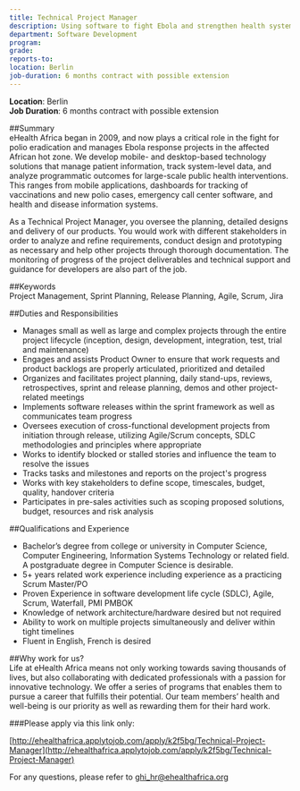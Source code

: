 ```yaml
---
title: Technical Project Manager
description: Using software to fight Ebola and strengthen health systems in West Africa
department: Software Development 
program:
grade:
reports-to:
location: Berlin
job-duration: 6 months contract with possible extension
---
```


**Location**: Berlin  
**Job Duration**: 6 months contract with possible extension  
   
##Summary  
eHealth Africa began in 2009, and now plays a critical role in the fight for polio eradication and manages Ebola response projects in the affected African hot zone. We develop mobile- and desktop-based technology solutions that manage patient information, track system-level data, and analyze programmatic outcomes for large-scale public health interventions. This ranges from mobile applications, dashboards for tracking of vaccinations and new polio cases, emergency call center software, and health and disease information systems. 

As a Technical Project Manager, you oversee the planning, detailed designs and delivery of our products. You would work with different stakeholders in order to analyze and refine requirements, conduct design and prototyping as necessary and help other projects through thorough documentation. The monitoring of progress of the project deliverables and technical support and guidance for developers are also part of the job. 

##Keywords  
Project Management, Sprint Planning, Release Planning, Agile, Scrum, Jira

##Duties and Responsibilities  
* Manages small as well as large and complex projects through the entire project lifecycle (inception, design, development, integration, test, trial and maintenance) 
* Engages and assists Product Owner to ensure that work requests and product backlogs are properly articulated, prioritized and detailed
* Organizes and facilitates project planning, daily stand-ups, reviews, retrospectives, sprint and release planning, demos and other project-related meetings
* Implements software releases within the sprint framework as well as communicates team progress
* Oversees execution of cross-functional development projects from initiation through release, utilizing Agile/Scrum concepts, SDLC methodologies and principles where appropriate
* Works to identify blocked or stalled stories and influence the team to resolve the issues
* Tracks tasks and milestones and reports on the project's progress 
* Works with key stakeholders to define scope, timescales, budget, quality, handover criteria 
* Participates in pre-sales activities such as scoping proposed solutions, budget, resources and risk analysis

##Qualifications and Experience  
* Bachelor’s degree from college or university in Computer Science, Computer Engineering, Information Systems Technology or related field. A postgraduate degree in Computer Science is desirable.
* 5+ years related work experience including experience as a practicing Scrum Master/PO
* Proven Experience in software development life cycle (SDLC), Agile, Scrum, Waterfall, PMI PMBOK 
* Knowledge of network architecture/hardware desired but not required
* Ability to work on multiple projects simultaneously and deliver within tight timelines 
* Fluent in English, French is desired

##Why work for us?  
Life at eHealth Africa means not only working towards saving thousands of lives, but also collaborating with dedicated professionals with a passion for innovative technology. We offer a series of programs that enables them to pursue a career that fulfills their potential. Our team members’ health and well-being is our priority as well as rewarding them for their hard work.

###Please apply via this link only:

[http://ehealthafrica.applytojob.com/apply/k2f5bg/Technical-Project-Manager](http://ehealthafrica.applytojob.com/apply/k2f5bg/Technical-Project-Manager)

For any questions, please refer to [ghi_hr@ehealthafrica.org](mailto:ghi_hr@ehealthafrica.org)
